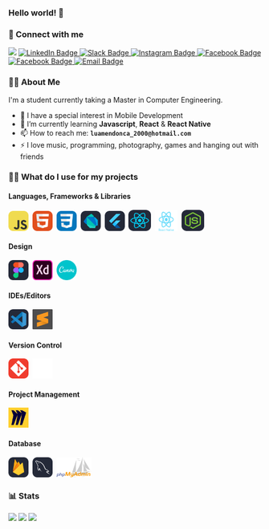<!-- LINK TO PROFILES https://github.com/durgeshsamariya/awesome-github-profile-readme-templates -->

<!-- LINK TO BUTTONS_1 https://dev.to/envoy_/150-badges-for-github-pnk?msclkid=6d81ccf1aeee11ec86763850e8306c32 -->

<!-- LINK TO BUTTONS_2 https://github.com/devicons/devicon/tree/master/icons -->

<!-- LINK TO BUTTONS_3 https://github.com/tandpfun/skill-icons/tree/main/icons -->

<!-- LINK TO EMOJIS https://github.com/ikatyang/emoji-cheat-sheet/blob/master/README.md?msclkid=6b85705daf3e11ecac4572c7f8e81b0d#animals--nature -->

### Hello world! 👋

<h3> 🤝 Connect with me</h3>
  <img src="https://img.shields.io/badge/Discord-white?style=for-the-badge&logo=discord">
<a href="https://www.linkedin.com/in/luanamendonca21">
  <img src="https://img.shields.io/badge/LinkedIn-2554da?style=for-the-badge&logo=linkedin&logoColor=white" alt="LinkedIn Badge"/>
</a>
<a href="https://slack.com/app_redirect?channel=U02H9918P2A">
  <img src="https://img.shields.io/badge/Slack-4A154B?style=for-the-badge&logo=slack&logoColor=white" alt="Slack Badge"/>
</a>
<a href="https://instagram.com/luamendonca21">
  <img src="https://img.shields.io/badge/Instagram-E4405F?style=for-the-badge&logo=instagram&logoColor=white" alt="Instagram Badge"/>
</a>
<a href="https://www.facebook.com/LuanaMendonca00">
  <img src="https://img.shields.io/badge/Facebook-1877F2?style=for-the-badge&logo=facebook&logoColor=white" alt="Facebook Badge"/>
</a>
<a href="https://open.spotify.com/user/11153684721?si=40e260d1e9cc44d3">
  <img src="https://img.shields.io/badge/Spotify-1ED760?&style=for-the-badge&logo=spotify&logoColor=white" alt="Facebook Badge"/>
</a>
<a href="mailto:luamendonca_2000@hotmail.com">
  <img src="https://img.shields.io/badge/Email-D14836?style=for-the-badge&logo=gmail&logoColor=white" alt="Email Badge"/>
</a>

  ### :woman_technologist: About Me

  I'm a student currently taking a Master in Computer Engineering.<br>
  - 👀 I have a special interest in Mobile Development<br>
  - 🌱 I’m currently learning <b>Javascript</b>, <b>React</b> & <b>React Native</b><br>
  - 📫 How to reach me: **`luamendonca_2000@hotmail.com`**<br>
  - ⚡ I love music, programming, photography, games and hanging out with friends
  
  ### 👩‍🔧 What do I use for my projects

<h4>Languages, Frameworks & Libraries</h4>

<div>
  <img src="https://github.com/tandpfun/skill-icons/blob/main/icons/JavaScript.svg" title="JavaScript" alt="JavaScript" width="40" height="40"/>&nbsp;
  <img src="https://github.com/tandpfun/skill-icons/blob/main/icons/HTML.svg" title="HTML5" alt="HTML" width="40" height="40"/>&nbsp;
  <img src="https://github.com/tandpfun/skill-icons/blob/main/icons/CSS.svg" title="CSS3" alt="CSS" width="40" height="40"/>&nbsp;
  <img src="https://github.com/tandpfun/skill-icons/blob/main/icons/Dart-Dark.svg" title="Dart" alt="Dart" width="40" height="40"/>&nbsp;
  <img src="https://github.com/tandpfun/skill-icons/blob/main/icons/Flutter-Dark.svg" title="Flutter" alt="Flutter" width="40" height="40"/>&nbsp;
  <img src="https://github.com/tandpfun/skill-icons/blob/main/icons/React-Dark.svg" title="React" alt="React" width="45" height="42"/>&nbsp;
  <img src="https://github.com/luamendonca21/luamendonca21/blob/main/assets/react-native-seeklogo.com.svg" title="ReactNative" alt="ReactNative" width="45" height="42"/>&nbsp;
  <img src="https://github.com/tandpfun/skill-icons/blob/main/icons/NodeJS-Dark.svg" title="Nodejs" alt="Nodejs" width="45" height="42"/>&nbsp;  
</div>

<h4>Design</h4>

<div>
  <img src="https://github.com/tandpfun/skill-icons/blob/main/icons/Figma-Dark.svg" title="Figma" alt="Figma" width="40" height="40"/>&nbsp;
  <img src="https://github.com/luamendonca21/luamendonca21/blob/main/assets/adobe-xd-seeklogo.com.svg" title="XD" **alt="XD" width="40" height="40"/>&nbsp;
  <img src="https://github.com/devicons/devicon/blob/master/icons/canva/canva-original.svg" title="Canva" **alt="Canva" width="40" height="40"/>&nbsp;
</div>

<h4>IDEs/Editors</h4>

<div>
  <img src="https://github.com/tandpfun/skill-icons/blob/main/icons/VSCode-Dark.svg" title="VScode" alt="VScode" width="40" height="40"/>&nbsp;
  <img src="https://github.com/luamendonca21/luamendonca21/blob/main/assets/sublime-text-seeklogo.com.svg" title="SublimeText" alt="SublimeText" width="40" height="40"/>&nbsp;
</div>

<h4>Version Control</h4>

<div>
    <img src="https://github.com/tandpfun/skill-icons/blob/main/icons/Git.svg" title="Git" **alt="Git" width="40" height="40"/>&nbsp;
    <img src="https://raw.githubusercontent.com/Delta456/Delta456/master/img/github.png" title="Github" **alt="Github" width="40" height="40"/>&nbsp;
</div>

<h4>Project Management</h4>

<div>
    <img src="https://github.com/luamendonca21/luamendonca21/blob/main/assets/miro-seeklogo.com.svg" title="Miro" **alt="Miro" width="40" height="40"/>&nbsp;
</div>

<h4>Database</h4>

<div>
      <img src="https://github.com/tandpfun/skill-icons/blob/main/icons/Firebase-Dark.svg" title="Firebase"  alt="Firebase" width="40" height="40"/>&nbsp;
    <img src="https://github.com/tandpfun/skill-icons/blob/main/icons/MySQL-Dark.svg" title="MySQL"  alt="MySQL" width="40" height="40"/>&nbsp;
    <img src="https://github.com/luamendonca21/luamendonca21/blob/main/assets/phpmyadmin-seeklogo.com.svg" title="phpMyAdmin" alt="phpMyAdmin" width="70" height="40"/>&nbsp;
</div>

### 📊 Stats
<div>
  <a title="GitHub Stats">
    <img height=175 align="center" src="https://github-readme-stats.vercel.app/api/top-langs?username=luamendonca21&show_icons=true&locale=en&layout=compact&theme=algolia">
  <a title="GitHub Stats">
    <img height=175 align="center" src="https://github-readme-streak-stats.herokuapp.com/?user=luamendonca21&theme=algolia">
  <a title = "Github Stats">
    <img height=175 align="center" src="https://github-readme-stats.vercel.app/api?username=luamendonca21&show_icons=true&theme=algolia">
</div>
